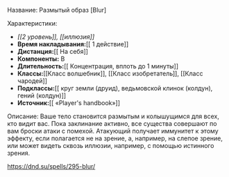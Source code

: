 Название: Размытый образ \[Blur] 

Характеристики:
- *[[2 уровень]], [[иллюзия]]*
- **Время накладывания:**[[ 1 действие]]
- **Дистанция:**[[ На себя]]
- **Компоненты:** В
- **Длительность:**[[ Концентрация, вплоть до 1 минуты]]
- **Классы:**[[Класс  волшебник]], [[Класс изобретатель]], [[Класс чародей]]
- **Подклассы:**[[ круг земли (друид), ведьмовской клинок (колдун), гений (колдун)]]
- **Источник:**[[ «Player's handbook»]]

Описание:
Ваше тело становится размытым и колышущимся для всех, кто видит вас. Пока заклинание активно, все существа совершают по вам броски атаки с помехой. Атакующий получает иммунитет к этому эффекту, если полагается не на зрение, а, например, на слепое зрение, или может видеть сквозь иллюзии, например, с помощью истинного зрения.

https://dnd.su/spells/295-blur/
